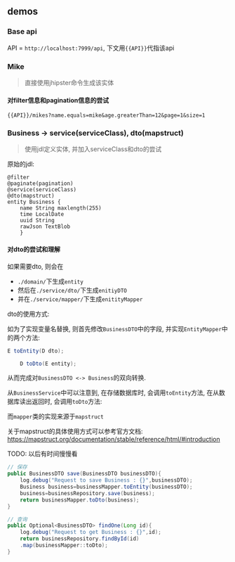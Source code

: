 ## demos

### Base api

API = `http://localhost:7999/api`, 下文用`{{API}}`代指该api

### Mike

> 直接使用jhipster命令生成该实体

#### 对filter信息和pagination信息的尝试

`{{API}}/mikes?name.equals=mike&age.greaterThan=12&page=1&size=1`

### Business -> service(serviceClass), dto(mapstruct)

> 使用jdl定义实体, 并加入serviceClass和dto的尝试

原始的jdl:

```
@filter
@paginate(pagination)
@service(serviceClass)
@dto(mapstruct)
entity Business {
    name String maxlength(255)
    time LocalDate
    uuid String
    rawJson TextBlob
    }
```

#### 对dto的尝试和理解

如果需要dto, 则会在

- `./domain/`下生成`entity`
- 然后在`./service/dto/`下生成`enitiyDTO`
- 并在`./service/mapper/`下生成`enitityMapper`

dto的使用方式:

如为了实现变量名替换, 则首先修改`BusinessDTO`中的字段, 并实现`EntityMapper`中的两个方法:

```java
E toEntity(D dto);

    D toDto(E entity);
```

从而完成对`BusinessDTO <-> Business`的双向转换.

从`BusinessService`中可以注意到, 在存储数据库时, 会调用`toEntity`方法, 在从数据库读出返回时, 会调用`toDto`方法:

而`mapper`类的实现来源于`mapstruct`

关于mapstruct的具体使用方式可以参考官方文档: https://mapstruct.org/documentation/stable/reference/html/#introduction

TODO: 以后有时间慢慢看

```java
// 保存
public BusinessDTO save(BusinessDTO businessDTO){
    log.debug("Request to save Business : {}",businessDTO);
    Business business=businessMapper.toEntity(businessDTO);
    business=businessRepository.save(business);
    return businessMapper.toDto(business);
}

// 查询
public Optional<BusinessDTO> findOne(Long id){
    log.debug("Request to get Business : {}",id);
    return businessRepository.findById(id)
    .map(businessMapper::toDto);
}
```

